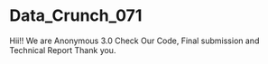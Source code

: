 # Data_Crunch_071
Hii!!
We are Anonymous 3.0
Check Our Code, Final submission and Technical Report
Thank you.

